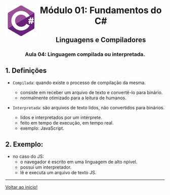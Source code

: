 <div align="center">
<a href="https://github.com/monicaquintal" target="_blank"><img align="left" height="100" src="../../assets/logo.png" /></a>
<h1>Módulo 01: Fundamentos do C#</h1>
<h2>Linguagens e Compiladores</h2>
<h3>Aula 04: Linguagem compilada ou interpretada.</h3>
</div>

<div align="justify">

## 1. Definições

- `Compilada`: quando existe o processo de compilação da mesma.
  - consiste em receber um arquivo de texto e convertê-lo para binário.
  - normalmente otimizado para a leitura de humanos.

- `Interpretada`:  são arquivos de texto lidos, não convertidos para binários.
  - lidos e interpretados por um intérprete.
  - feito em tempo de execução, em tempo real.
  - exemplo: JavaScript.

## 2. Exemplo:

- no caso do JS:
  - o navegador é escrito em uma linguagem de alto npível.
  - possui um interpretador.
  - lê e executa um arquivo de texto JS.

---

[Voltar ao início!](https://github.com/monicaquintal/estudandoC-)